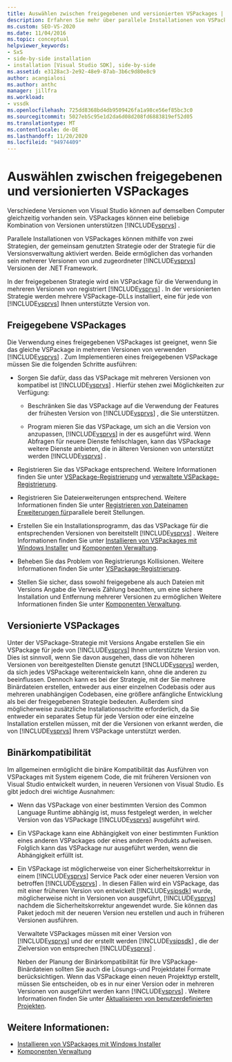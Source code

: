 ```yaml
---
title: Auswählen zwischen freigegebenen und versionierten VSPackages | Microsoft-Dokumentation
description: Erfahren Sie mehr über parallele Installationen von VSPackages über freigegebene oder versionierte Strategien mit mehreren Versionen von Visual Studio und der .NET Framework.
ms.custom: SEO-VS-2020
ms.date: 11/04/2016
ms.topic: conceptual
helpviewer_keywords:
- SxS
- side-by-side installation
- installation [Visual Studio SDK], side-by-side
ms.assetid: e3128ac3-2e92-48e9-87ab-3b6c9d80e8c9
author: acangialosi
ms.author: anthc
manager: jillfra
ms.workload:
- vssdk
ms.openlocfilehash: 725dd8368bd4db9509426fa1a98ce56ef85bc3c0
ms.sourcegitcommit: 5027eb5c95e1d2da6d08d208fd6883819ef52d05
ms.translationtype: MT
ms.contentlocale: de-DE
ms.lasthandoff: 11/20/2020
ms.locfileid: "94974409"
---
```

# <a name="choose-between-shared-and-versioned-vspackages"></a>Auswählen zwischen freigegebenen und versionierten VSPackages
Verschiedene Versionen von Visual Studio können auf demselben Computer gleichzeitig vorhanden sein. VSPackages können eine beliebige Kombination von Versionen unterstützen [!INCLUDE[vsprvs](../code-quality/includes/vsprvs_md.md)] .

 Parallele Installationen von VSPackages können mithilfe von zwei Strategien, der gemeinsam genutzten Strategie oder der Strategie für die Versionsverwaltung aktiviert werden. Beide ermöglichen das vorhanden sein mehrerer Versionen von und zugeordneter [!INCLUDE[vsprvs](../code-quality/includes/vsprvs_md.md)] Versionen der .NET Framework.

 In der freigegebenen Strategie wird ein VSPackage für die Verwendung in mehreren Versionen von registriert [!INCLUDE[vsprvs](../code-quality/includes/vsprvs_md.md)] . In der versionierten Strategie werden mehrere VSPackage-DLLs installiert, eine für jede von [!INCLUDE[vsprvs](../code-quality/includes/vsprvs_md.md)] Ihnen unterstützte Version von.

## <a name="shared-vspackages"></a>Freigegebene VSPackages
 Die Verwendung eines freigegebenen VSPackages ist geeignet, wenn Sie das gleiche VSPackage in mehreren Versionen von verwenden [!INCLUDE[vsprvs](../code-quality/includes/vsprvs_md.md)] . Zum Implementieren eines freigegebenen VSPackage müssen Sie die folgenden Schritte ausführen:

- Sorgen Sie dafür, dass das VSPackage mit mehreren Versionen von kompatibel ist [!INCLUDE[vsprvs](../code-quality/includes/vsprvs_md.md)] . Hierfür stehen zwei Möglichkeiten zur Verfügung:

  - Beschränken Sie das VSPackage auf die Verwendung der Features der frühesten Version von [!INCLUDE[vsprvs](../code-quality/includes/vsprvs_md.md)] , die Sie unterstützen.

  - Program mieren Sie das VSPackage, um sich an die Version von anzupassen, [!INCLUDE[vsprvs](../code-quality/includes/vsprvs_md.md)] in der es ausgeführt wird. Wenn Abfragen für neuere Dienste fehlschlagen, kann das VSPackage weitere Dienste anbieten, die in älteren Versionen von unterstützt werden [!INCLUDE[vsprvs](../code-quality/includes/vsprvs_md.md)] .

- Registrieren Sie das VSPackage entsprechend. Weitere Informationen finden Sie unter [VSPackage-Registrierung](../extensibility/internals/vspackage-registration.md) und [verwaltete VSPackage-Registrierung](/previous-versions/bb166783(v=vs.100)).

- Registrieren Sie Dateierweiterungen entsprechend. Weitere Informationen finden Sie unter [Registrieren von Dateinamen Erweiterungen für](../extensibility/registering-file-name-extensions-for-side-by-side-deployments.md)parallele bereit Stellungen.

- Erstellen Sie ein Installationsprogramm, das das VSPackage für die entsprechenden Versionen von bereitstellt [!INCLUDE[vsprvs](../code-quality/includes/vsprvs_md.md)] . Weitere Informationen finden Sie unter [Installieren von VSPackages mit Windows Installer](../extensibility/internals/installing-vspackages-with-windows-installer.md) und [Komponenten Verwaltung](../extensibility/internals/component-management.md).

- Beheben Sie das Problem von Registrierungs Kollisionen. Weitere Informationen finden Sie unter [VSPackage-Registrierung](../extensibility/internals/vspackage-registration.md).

- Stellen Sie sicher, dass sowohl freigegebene als auch Dateien mit Versions Angabe die Verweis Zählung beachten, um eine sichere Installation und Entfernung mehrerer Versionen zu ermöglichen Weitere Informationen finden Sie unter [Komponenten Verwaltung](../extensibility/internals/component-management.md).

## <a name="versioned-vspackages"></a>Versionierte VSPackages
 Unter der VSPackage-Strategie mit Versions Angabe erstellen Sie ein VSPackage für jede von [!INCLUDE[vsprvs](../code-quality/includes/vsprvs_md.md)] Ihnen unterstützte Version von. Dies ist sinnvoll, wenn Sie davon ausgehen, dass die von höheren Versionen von bereitgestellten Dienste genutzt [!INCLUDE[vsprvs](../code-quality/includes/vsprvs_md.md)] werden, da sich jedes VSPackage weiterentwickeln kann, ohne die anderen zu beeinflussen. Dennoch kann es bei der Strategie, mit der Sie mehrere Binärdateien erstellen, entweder aus einer einzelnen Codebasis oder aus mehreren unabhängigen Codebasen, eine größere anfängliche Entwicklung als bei der freigegebenen Strategie bedeuten. Außerdem sind möglicherweise zusätzliche Installationsschritte erforderlich, da Sie entweder ein separates Setup für jede Version oder eine einzelne Installation erstellen müssen, mit der die Versionen von erkannt werden, die von [!INCLUDE[vsprvs](../code-quality/includes/vsprvs_md.md)] Ihrem VSPackage unterstützt werden.

## <a name="binary-compatibility"></a>Binärkompatibilität
 Im allgemeinen ermöglicht die binäre Kompatibilität das Ausführen von VSPackages mit System eigenem Code, die mit früheren Versionen von Visual Studio entwickelt wurden, in neueren Versionen von Visual Studio. Es gibt jedoch drei wichtige Ausnahmen:

- Wenn das VSPackage von einer bestimmten Version des Common Language Runtime abhängig ist, muss festgelegt werden, in welcher Version von das VSPackage [!INCLUDE[vsprvs](../code-quality/includes/vsprvs_md.md)] ausgeführt wird.

- Ein VSPackage kann eine Abhängigkeit von einer bestimmten Funktion eines anderen VSPackages oder eines anderen Produkts aufweisen. Folglich kann das VSPackage nur ausgeführt werden, wenn die Abhängigkeit erfüllt ist.

- Ein VSPackage ist möglicherweise von einer Sicherheitskorrektur in einem [!INCLUDE[vsprvs](../code-quality/includes/vsprvs_md.md)] Service Pack oder einer neueren Version von betroffen [!INCLUDE[vsprvs](../code-quality/includes/vsprvs_md.md)] . In diesen Fällen wird ein VSPackage, das mit einer früheren Version von entwickelt [!INCLUDE[vsipsdk](../extensibility/includes/vsipsdk_md.md)] wurde, möglicherweise nicht in Versionen von ausgeführt, [!INCLUDE[vsprvs](../code-quality/includes/vsprvs_md.md)] nachdem die Sicherheitskorrektur angewendet wurde. Sie können das Paket jedoch mit der neueren Version neu erstellen und auch in früheren Versionen ausführen.

  Verwaltete VSPackages müssen mit einer Version von [!INCLUDE[vsprvs](../code-quality/includes/vsprvs_md.md)] und der erstellt werden [!INCLUDE[vsipsdk](../extensibility/includes/vsipsdk_md.md)] , die der Zielversion von entsprechen [!INCLUDE[vsprvs](../code-quality/includes/vsprvs_md.md)] .

  Neben der Planung der Binärkompatibilität für Ihre VSPackage-Binärdateien sollten Sie auch die Lösungs-und Projektdatei Formate berücksichtigen. Wenn das VSPackage einen neuen Projekttyp erstellt, müssen Sie entscheiden, ob es in nur einer Version oder in mehreren Versionen von ausgeführt werden kann [!INCLUDE[vsprvs](../code-quality/includes/vsprvs_md.md)] . Weitere Informationen finden Sie unter [Aktualisieren von benutzerdefinierten Projekten](../extensibility/internals/upgrading-projects.md#upgrading-custom-projects).

## <a name="see-also"></a>Weitere Informationen:
- [Installieren von VSPackages mit Windows Installer](../extensibility/internals/installing-vspackages-with-windows-installer.md)
- [Komponenten Verwaltung](../extensibility/internals/component-management.md)